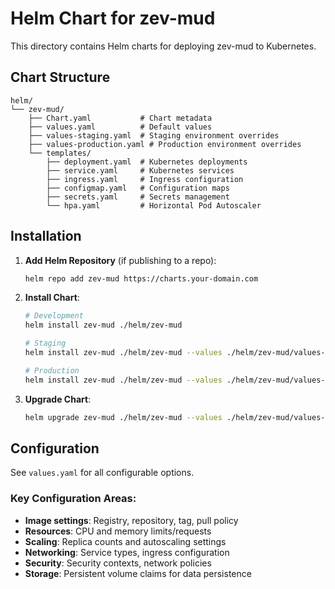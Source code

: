 # Helm Chart for zev-mud

This directory contains Helm charts for deploying zev-mud to Kubernetes.

## Chart Structure

```
helm/
└── zev-mud/
    ├── Chart.yaml           # Chart metadata
    ├── values.yaml          # Default values
    ├── values-staging.yaml  # Staging environment overrides
    ├── values-production.yaml # Production environment overrides
    └── templates/
        ├── deployment.yaml  # Kubernetes deployments
        ├── service.yaml     # Kubernetes services
        ├── ingress.yaml     # Ingress configuration
        ├── configmap.yaml   # Configuration maps
        ├── secrets.yaml     # Secrets management
        └── hpa.yaml         # Horizontal Pod Autoscaler
```

## Installation

1. **Add Helm Repository** (if publishing to a repo):
   ```bash
   helm repo add zev-mud https://charts.your-domain.com
   ```

2. **Install Chart**:
   ```bash
   # Development
   helm install zev-mud ./helm/zev-mud
   
   # Staging
   helm install zev-mud ./helm/zev-mud --values ./helm/zev-mud/values-staging.yaml
   
   # Production
   helm install zev-mud ./helm/zev-mud --values ./helm/zev-mud/values-production.yaml
   ```

3. **Upgrade Chart**:
   ```bash
   helm upgrade zev-mud ./helm/zev-mud --values ./helm/zev-mud/values-production.yaml
   ```

## Configuration

See `values.yaml` for all configurable options.

### Key Configuration Areas:

- **Image settings**: Registry, repository, tag, pull policy
- **Resources**: CPU and memory limits/requests
- **Scaling**: Replica counts and autoscaling settings
- **Networking**: Service types, ingress configuration
- **Security**: Security contexts, network policies
- **Storage**: Persistent volume claims for data persistence